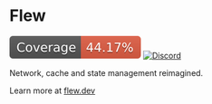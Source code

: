 # Flew

[![Coverage](.badges/core/badge-lines.svg)](#) [![Discord](https://img.shields.io/discord/943273819857100820.svg?label=&logo=discord&logoColor=ffffff&color=7389D8&labelColor=6A7EC2)](https://discord.gg/mUZUD2QY6B)

Network, cache and state management reimagined.

Learn more at [flew.dev](https://flew.dev)
